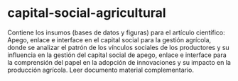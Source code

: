 # capital-social-agricultural
Contiene los insumos (bases de datos y figuras) para el artículo científico: Apego, enlace e interface en el capital social para la gestión agrícola, donde se analizar el patrón de los vínculos sociales de los productores y su influencia en la gestión del capital social de apego, enlace e interface para la comprensión del papel en la adopción de innovaciones y su impacto en la producción agrícola. Leer documento material complementario.
